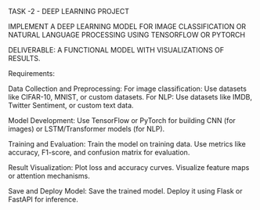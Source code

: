TASK -2 - DEEP LEARNING PROJECT

IMPLEMENT A DEEP LEARNING MODEL FOR IMAGE CLASSIFICATION OR NATURAL LANGUAGE PROCESSING USING TENSORFLOW OR PYTORCH

DELIVERABLE: A FUNCTIONAL MODEL WITH VISUALIZATIONS OF RESULTS.


Requirements:

Data Collection and Preprocessing:
For image classification: Use datasets like CIFAR-10, MNIST, or custom datasets.
For NLP: Use datasets like IMDB, Twitter Sentiment, or custom text data.

Model Development:
Use TensorFlow or PyTorch for building CNN (for images) or LSTM/Transformer models (for NLP).

Training and Evaluation:
Train the model on training data.
Use metrics like accuracy, F1-score, and confusion matrix for evaluation.

Result Visualization:
Plot loss and accuracy curves.
Visualize feature maps or attention mechanisms.

Save and Deploy Model:
Save the trained model.
Deploy it using Flask or FastAPI for inference.
